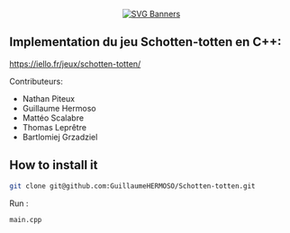 <div align="center">
  
  [![SVG Banners](https://svg-banners.vercel.app/api?type=rainbow&text1=🌈%20Schotten-Totten%20🌈&width=800&height=100)](https://github.com/Akshay090/svg-banners)
</div>


## Implementation du jeu Schotten-totten en C++:
https://iello.fr/jeux/schotten-totten/


Contributeurs:
- Nathan Piteux
- Guillaume Hermoso
- Mattéo Scalabre
- Thomas Leprêtre
- Bartlomiej Grzadziel

## How to install it
```bash
git clone git@github.com:GuillaumeHERMOSO/Schotten-totten.git
```

Run : 
```
main.cpp
```
